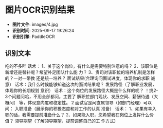 # 图片OCR识别结果

- **图片文件**: images/4.jpg
- **识别时间**: 2025-09-17 19:26:24
- **识别引擎**: PaddleOCR

## 识别文本

吃的不多吖
话术：
1、关于这个岗位，有什么是需要特别注意的吗？
2、该职位是新增还是替补呢？希望补足团队什么能
力？
3、贵司对该职位的培养机制是怎样的？一对一带教
还是统一培养？
面试结果(合理询问面试进度，体现你的求职
诚意）
话术：我什么时候能够知道这次的面试结果呢？
发展路径（了解职业发展，体现你的长期规划
意识）
话术：这个岗位的发展路径大概是什么样的呢？
！挑2-3个问题问哈，不用全部都问，主要了
解职位部门现状、发展空间、薪酬待遇（大概问）
等，体现意向度和稳定性。
2
面试官是问直属领导（如部门经理）可以问：
入职准备（展示你的积极态度和对工作的认真
准备）
话术：
1、如果有幸入职的话，我需要提前准备什么？
2、如果能入职，您希望我在岗位上发挥什么价值？
领导期望（了解领导期望，提前调整自己的工
作方式）
